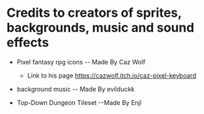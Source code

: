 # Credits to creators of sprites, backgrounds, music and sound effects

* Pixel fantasy rpg icons -- Made By Caz Wolf
    - Link to his page https://cazwolf.itch.io/caz-pixel-keyboard

* background music -- Made By evilduckk

* Top-Down Dungeon Tileset --Made By Enjl